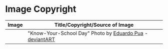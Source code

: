 ﻿# Image Copyright



|Image|Title/Copyright/Source of Image  |
|--|--|
|  | "Know-Your-School Day" Photo by [Eduardo Pua](http://www.flickr.com/photos/eddypua/3959811962/) -  [deviantART](http://eddypua.deviantart.com/) |

